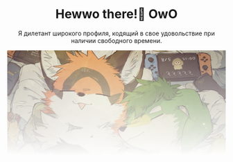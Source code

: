<h1 align="center">Hewwo there!👋 OwO</h1>

<p align="center">
  Я дилетант широкого профиля, кодящий в свое удовольствие при наличии свободного времени.
</p>

<img src="bg2.png" />

<!-- Как же сильно тут порезан HTML >~> -->
